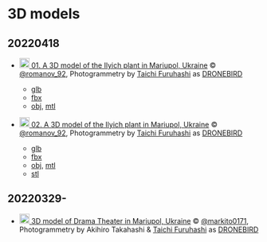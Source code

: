 # 3D models

## 20220418
* [<img src="https://github.com/mapconcierge/Ukraine2022data/blob/main/assets/kml_icon_white.png?raw=true" width="20" /> 01. A 3D model of the Ilyich plant in Mariupol, Ukraine](https://github.com/mapconcierge/Ukraine2022data/raw/main/3Dmodels/temp/Apr.18%2C%2001.%20Ilyich%20plant%20in%20Mariupol%2C%20Ukraine.kmz) © [@romanov_92](https://t.me/romanov_92/10186), Photogrammetry by [Taichi Furuhashi](http://github.com/mapconcierge) as [DRONEBIRD](http://github.com/dronebird)
   - [glb](https://github.com/mapconcierge/Ukraine2022data/raw/main/3Dmodels/temp/Apr.18%2C%2001.%20Ilyich%20plant%20in%20Mariupol%2C%20Ukraine.glb)
   - [fbx](https://github.com/mapconcierge/Ukraine2022data/raw/main/3Dmodels/temp/Apr.18%2C%2001.%20Ilyich%20plant%20in%20Mariupol%2C%20Ukraine.fbx)
   - [obj](https://github.com/mapconcierge/Ukraine2022data/raw/main/3Dmodels/temp/Apr.18%2C%2001.%20Ilyich%20plant%20in%20Mariupol%2C%20Ukraine.obj), [mtl](https://raw.githubusercontent.com/mapconcierge/Ukraine2022data/main/3Dmodels/temp/Apr.18%2C%2001.%20Ilyich%20plant%20in%20Mariupol%2C%20Ukraine.mtl)

* [<img src="https://github.com/mapconcierge/Ukraine2022data/blob/main/assets/kml_icon_white.png?raw=true" width="20" /> 02. A 3D model of the Ilyich plant in Mariupol, Ukraine](https://github.com/mapconcierge/Ukraine2022data/raw/main/3Dmodels/temp/Apr.18%2C%2002.%20Ilyich%20plant%20in%20Mariupol%2C%20Ukraine.kmz) © [@romanov_92](https://t.me/romanov_92/10186), Photogrammetry by [Taichi Furuhashi](http://github.com/mapconcierge) as [DRONEBIRD](http://github.com/dronebird)
   - [glb](https://github.com/mapconcierge/Ukraine2022data/raw/main/3Dmodels/temp/Apr.18%2C%2002.%20Ilyich%20plant%20in%20Mariupol%2C%20Ukraine.glb)
   - [fbx](https://github.com/mapconcierge/Ukraine2022data/raw/main/3Dmodels/temp/Apr.18%2C%2002.%20Ilyich%20plant%20in%20Mariupol%2C%20Ukraine.fbx)
   - [obj](https://github.com/mapconcierge/Ukraine2022data/raw/main/3Dmodels/temp/Apr.18%2C%2002.%20Ilyich%20plant%20in%20Mariupol%2C%20Ukraine.obj), [mtl](https://raw.githubusercontent.com/mapconcierge/Ukraine2022data/main/3Dmodels/temp/Apr.18%2C%2002.%20Ilyich%20plant%20in%20Mariupol%2C%20Ukraine.mtl)
   - [stl](https://github.com/mapconcierge/Ukraine2022data/blob/main/3Dmodels/temp/Apr.18%2C%2002.%20Ilyich%20plant%20in%20Mariupol%2C%20Ukraine.stl)


## 20220329-
* [<img src="https://github.com/mapconcierge/Ukraine2022data/blob/main/assets/kml_icon_white.png?raw=true" width="20" /> 3D model of Drama Theater in Mariupol, Ukraine](https://github.com/mapconcierge/Ukraine2022data/raw/main/3Dmodels/temp/Mar.29-%2C%203D%20model%20of%20Drama%20Theater%20in%20Mariupol%2C%20Ukraine.kmz) © [@markito0171](https://twitter.com/markito0171/status/1508693171030700033), Photogrammetry by Akihiro Takahashi & [Taichi Furuhashi](http://github.com/mapconcierge) as [DRONEBIRD](http://github.com/dronebird)

